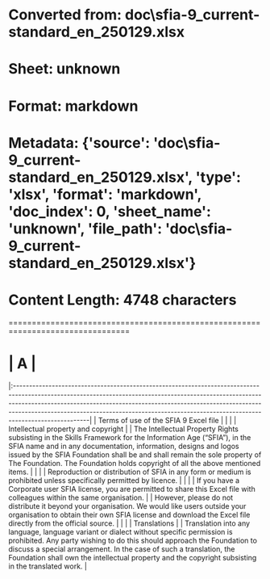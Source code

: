 # Converted from: doc\sfia-9_current-standard_en_250129.xlsx
# Sheet: unknown
# Format: markdown
# Metadata: {'source': 'doc\\sfia-9_current-standard_en_250129.xlsx', 'type': 'xlsx', 'format': 'markdown', 'doc_index': 0, 'sheet_name': 'unknown', 'file_path': 'doc\\sfia-9_current-standard_en_250129.xlsx'}
# Content Length: 4748 characters

================================================================================

# | A                                                                                                                                                                                                                                                                                                                                              |

|:-----------------------------------------------------------------------------------------------------------------------------------------------------------------------------------------------------------------------------------------------------------------------------------------------------------------------------------------------|
| Terms of use of the SFIA 9 Excel file                                                                                                                                                                                                                                                                                                          |
|                                                                                                                                                                                                                                                                                                                                                |
| Intellectual property and copyright                                                                                                                                                                                                                                                                                                            |
| The Intellectual Property Rights subsisting in the Skills Framework for the Information Age (“SFIA”), in the SFIA name and in any documentation, information, designs and logos issued by the SFIA Foundation shall be and shall remain the sole property of The Foundation. The Foundation holds copyright of all the above mentioned items.  |
|                                                                                                                                                                                                                                                                                                                                                |
| Reproduction or distribution of SFIA in any form or medium is prohibited unless specifically permitted by licence.                                                                                                                                                                                                                             |
|                                                                                                                                                                                                                                                                                                                                                |
| If you have a Corporate user SFIA license, you are permitted to share this Excel file with colleagues within the same organisation.                                                                                                                                                                                                            |
| However, please do not distribute it beyond your organisation. We would like users outside your organisation to obtain their own SFIA license and download the Excel file directly from the official source.                                                                                                                                   |
|                                                                                                                                                                                                                                                                                                                                                |
| Translations                                                                                                                                                                                                                                                                                                                                   |
| Translation into any language, language variant or dialect without specific permission is prohibited. Any party wishing to do this should approach the Foundation to discuss a special arrangement. In the case of such a translation, the Foundation shall own the intellectual property and the copyright subsisting in the translated work. |